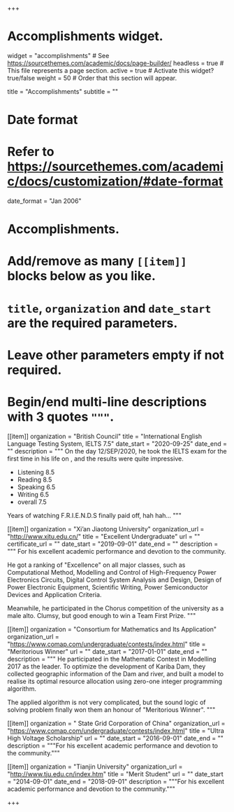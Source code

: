 +++
# Accomplishments widget.
widget = "accomplishments"  # See https://sourcethemes.com/academic/docs/page-builder/
headless = true  # This file represents a page section.
active = true  # Activate this widget? true/false
weight = 50  # Order that this section will appear.

title = "Accomplish&shy;ments"
subtitle = ""

# Date format
#   Refer to https://sourcethemes.com/academic/docs/customization/#date-format
date_format = "Jan 2006"

# Accomplishments.
#   Add/remove as many `[[item]]` blocks below as you like.
#   `title`, `organization` and `date_start` are the required parameters.
#   Leave other parameters empty if not required.
#   Begin/end multi-line descriptions with 3 quotes `"""`.

[[item]]
  organization = "British Council"
  title = "International English Language Testing System, IELTS 7.5"
  date_start = "2020-09-25"
  date_end = ""
  description = """
  On the day 12/SEP/2020, he took the IELTS exam for the first time in his life on , and the results were quite impressive. 
  * Listening 8.5
  * Reading 8.5
  * Speaking 6.5
  * Writing 6.5  
  * overall 7.5
  
  Years of watching F.R.I.E.N.D.S finally paid off, hah hah...
  """

[[item]]
  organization = "Xi’an Jiaotong University"
  organization_url = "http://www.xjtu.edu.cn/"
  title = "Excellent Undergraduate"
  url = ""
  certificate_url = ""
  date_start = "2019-09-01"
  date_end = ""
  description = """
  For his excellent academic performance and devotion to the community.
  
  He got a ranking of "Excellence" on all major classes, such as Computational Method,  Modelling and Control of High-Frequency Power Electronics Circuits, Digital Control System Analysis and Design, Design of Power Electronic Equipment, Scientific Writing, Power Semiconductor Devices and Application Criteria.
  
  Meanwhile, he participated in the Chorus competition of the university as a male alto. Clumsy, but good enough to win a Team First Prize. 
  """
  
[[item]]
  organization = "Consortium for Mathematics and Its Application"
  organization_url = "https://www.comap.com/undergraduate/contests/index.html"
  title = "Meritorious Winner"
  url = ""
  date_start = "2017-01-01"
  date_end = ""
  description = """
  He participated in the Mathematic Contest in Modelling 2017 as the leader. To optimize the development of Kariba Dam, they collected geographic information of the Dam and river, and built a model to realise its optimal resource allocation using zero-one integer programming algorithm.
  
  The applied algorithm is not very complicated, but the sound logic of solving problem finally won them an honour of "Meritorious Winner". 
  """
  
 [[item]]
  organization = " State Grid Corporation of China"
  organization_url = "https://www.comap.com/undergraduate/contests/index.html"
  title = "Ultra High Voltage Scholarship"
  url = ""
  date_start = "2016-09-01"
  date_end = ""
  description = """For his excellent academic performance and devotion to the community."""
  
 [[item]]
  organization = "Tianjin University"
  organization_url = "http://www.tju.edu.cn/index.htm"
  title = "Merit Student"
  url = ""
  date_start = "2014-09-01"
  date_end = "2018-09-01"
  description = """For his excellent academic performance and devotion to the community."""

+++
